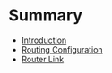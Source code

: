 # Summary
* [Introduction](README.md)
* [Routing Configuration](route-config.md)
* [Router Link](router-link.md)
